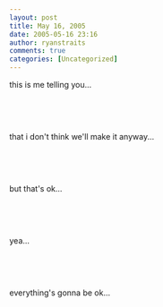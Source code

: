 ```yaml
---
layout: post
title: May 16, 2005
date: 2005-05-16 23:16
author: ryanstraits
comments: true
categories: [Uncategorized]
---
```

this is me telling you...

&nbsp;

&nbsp;

that i don't think we'll make it anyway...

&nbsp;

&nbsp;

but that's ok...

&nbsp;

&nbsp;

yea...

&nbsp;

&nbsp;

everything's gonna be ok...
